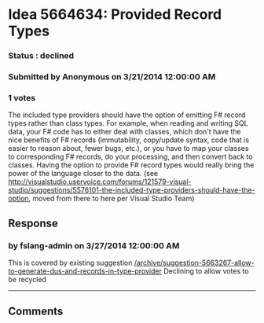 # Idea 5664634: Provided Record Types #

### Status : declined

### Submitted by Anonymous on 3/21/2014 12:00:00 AM

### 1 votes

The included type providers should have the option of emitting F# record types rather than class types.
For example, when reading and writing SQL data, your F# code has to either deal with classes, which don't have the nice benefits of F# records (immutability, copy/update syntax, code that is easier to reason about, fewer bugs, etc.), or you have to map your classes to corresponding F# records, do your processing, and then convert back to classes.
Having the option to provide F# record types would really bring the power of the language closer to the data.
(see http://visualstudio.uservoice.com/forums/121579-visual-studio/suggestions/5576101-the-included-type-providers-should-have-the-option, moved from there to here per Visual Studio Team)



## Response 
### by fslang-admin on 3/27/2014 12:00:00 AM

This is covered by existing suggestion [/archive/suggestion-5663267-allow-to-generate-dus-and-records-in-type-provider](/archive/suggestion-5663267-allow-to-generate-dus-and-records-in-type-provider.md)
Declining to allow votes to be recycled

------------------------
## Comments

